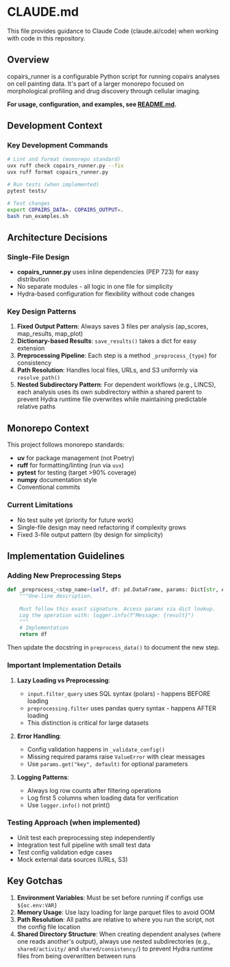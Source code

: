 # CLAUDE.md

This file provides guidance to Claude Code (claude.ai/code) when working with code in this repository.

## Overview

copairs_runner is a configurable Python script for running copairs analyses on cell painting data. It's part of a larger monorepo focused on morphological profiling and drug discovery through cellular imaging.

**For usage, configuration, and examples, see [README.md](README.md).**

## Development Context

### Key Development Commands
```bash
# Lint and format (monorepo standard)
uvx ruff check copairs_runner.py --fix
uvx ruff format copairs_runner.py

# Run tests (when implemented)
pytest tests/

# Test changes
export COPAIRS_DATA=. COPAIRS_OUTPUT=.
bash run_examples.sh
```

## Architecture Decisions

### Single-File Design
- **copairs_runner.py** uses inline dependencies (PEP 723) for easy distribution
- No separate modules - all logic in one file for simplicity
- Hydra-based configuration for flexibility without code changes

### Key Design Patterns
1. **Fixed Output Pattern**: Always saves 3 files per analysis (ap_scores, map_results, map_plot)
2. **Dictionary-based Results**: `save_results()` takes a dict for easy extension
3. **Preprocessing Pipeline**: Each step is a method `_preprocess_{type}` for consistency
4. **Path Resolution**: Handles local files, URLs, and S3 uniformly via `resolve_path()`
5. **Nested Subdirectory Pattern**: For dependent workflows (e.g., LINCS), each analysis uses its own subdirectory within a shared parent to prevent Hydra runtime file overwrites while maintaining predictable relative paths

## Monorepo Context

This project follows monorepo standards:
- **uv** for package management (not Poetry)
- **ruff** for formatting/linting (run via `uvx`)
- **pytest** for testing (target >90% coverage)
- **numpy** documentation style
- Conventional commits

### Current Limitations
- No test suite yet (priority for future work)
- Single-file design may need refactoring if complexity grows
- Fixed 3-file output pattern (by design for simplicity)

## Implementation Guidelines

### Adding New Preprocessing Steps
```python
def _preprocess_<step_name>(self, df: pd.DataFrame, params: Dict[str, Any]) -> pd.DataFrame:
    """One-line description.
    
    Must follow this exact signature. Access params via dict lookup.
    Log the operation with: logger.info(f"Message: {result}")
    """
    # Implementation
    return df
```

Then update the docstring in `preprocess_data()` to document the new step.

### Important Implementation Details

1. **Lazy Loading vs Preprocessing**:
   - `input.filter_query` uses SQL syntax (polars) - happens BEFORE loading
   - `preprocessing.filter` uses pandas query syntax - happens AFTER loading
   - This distinction is critical for large datasets

2. **Error Handling**:
   - Config validation happens in `_validate_config()` 
   - Missing required params raise `ValueError` with clear messages
   - Use `params.get("key", default)` for optional parameters

3. **Logging Patterns**:
   - Always log row counts after filtering operations
   - Log first 5 columns when loading data for verification
   - Use `logger.info()` not print()

### Testing Approach (when implemented)
- Unit test each preprocessing step independently
- Integration test full pipeline with small test data
- Test config validation edge cases
- Mock external data sources (URLs, S3)

## Key Gotchas

1. **Environment Variables**: Must be set before running if configs use `${oc.env:VAR}`
2. **Memory Usage**: Use lazy loading for large parquet files to avoid OOM
3. **Path Resolution**: All paths are relative to where you run the script, not the config file location
4. **Shared Directory Structure**: When creating dependent analyses (where one reads another's output), always use nested subdirectories (e.g., `shared/activity/` and `shared/consistency/`) to prevent Hydra runtime files from being overwritten between runs